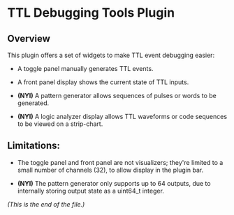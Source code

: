 # TTL Debugging Tools Plugin

## Overview

This plugin offers a set of widgets to make TTL event debugging easier:

* A toggle panel manually generates TTL events.

* A front panel display shows the current state of TTL inputs.

* **(NYI)** A pattern generator allows sequences of pulses or words to be
generated.

* **(NYI)** A logic analyzer display allows TTL waveforms or code sequences
to be viewed on a strip-chart.


## Limitations:

* The toggle panel and front panel are not visualizers; they're limited to
a small number of channels (32), to allow display in the plugin bar.

* **(NYI)** The pattern generator only supports up to 64 outputs, due to
internally storing output state as a uint64_t integer.



_(This is the end of the file.)_
